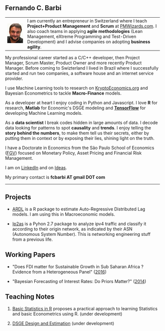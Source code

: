 
## Fernando C. Barbi

|||
|:-----------:|:----------------|
| ![Fernando Barbi](fernando_barbi_github.jpg) | I am currently an entrepreneur in Switzerland where I teach **Project+Product Management** and **Scrum** at [PMWizards.com](https://www.pmwizards.com). I also coach teams in applying **agile methodologies** (Lean Management, eXtreme Programming and Test-Driven Development) and I advise companies on adopting **business agility**. |


My professional career started as a C/C++ developer, then Project Manager, Scrum Master, Product Owner and more recently Product Manager. 
Before coming to Swizterland I lived in Brazil where I successfully started and run two companies, a software house and an internet service provider. 

I use Machine Learning tools to research on [KryptoEconomics.org](https://www.kryptoeconomics.org/) and Bayesian Econometrics to tackle **Macro-Finance** models. 

As a developer at heart I enjoy coding in Python and Javascript. I love **R** for research, **Matlab** for Economic's DSGE modeling and **[TensorFlow](https://tensorflow.org)** for developing Machine Learning models.

As a **data scientist** I break codes hidden in large amounts of data. I decode data looking for patterns to spot **causality** and **trends**. I enjoy telling the **story behind the numbers**, to make them tell us their secrets, either by putting them in context or by exposing their lies, shining light on the truth.

I have a Doctorate in Economics from the São Paulo School of Economics ([FGV](http://economics-sp.fgv.br/)) focused on Monetary Policy, Asset Pricing and Financial Risk Management. 

I am on [LinkedIn](https://www.linkedin.com/in/fcbarbi/) and on [Ideas](https://ideas.repec.org/f/pba724.html).

My primary contact is **fcbarbi AT gmail DOT com**

---

Projects 
--------

* [ARDL](https://github.com/fcbarbi/ardl/) is a R package to estimate Auto-Regressive Distributed Lag models. I am using this in Macroeconomic models.

* [Ip2as](https://github.com/fcbarbi/ip2as/) is a Pyhon 2.7 package to analyze ipv4 traffic and classify it according to their origin network, as indicated by their ASN (Autonomous System Number). This is networking engineering stuff from a previous life.

Working Papers 
--------------

* "Does FDI matter for Sustainable Growth in Sub Saharan Africa ? Evidence from a Heterogeneous Panel" ([2016](https://github.com/fcbarbi/research/blob/master/FDI_Sustainable_Growth_SSA_2016.pdf))

* "Bayesian Forecasting of Interest Rates: Do Priors Matter?" ([2014](https://github.com/fcbarbi/research/blob/master/Bayesian_forecasting_interest_rates_do_priors_matter.pdf))

Teaching Notes
--------------

1. [Basic Statistics in R](https://github.com/fcbarbi/statR/) proposes a practical approach to learning Statistics and basic Econometrics using R. (under development) 

2. [DSGE Design and Estimation](https://github.com/fcbarbi/dsge/) (under development) 
